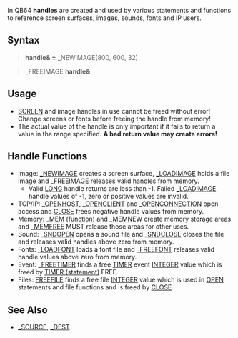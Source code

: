 In QB64 **handles** are created and used by various statements and functions to reference screen surfaces, images, sounds, fonts and IP users.

## Syntax

> **handle& =** _NEWIMAGE(800, 600, 32)

> _FREEIMAGE **handle&**

## Usage

* [SCREEN](SCREEN) and image handles in use cannot be freed without error! Change screens or fonts before freeing the handle from memory!
* The actual value of the handle is only important if it fails to return a value in the range specified. **A bad return value may create errors!**

## Handle Functions

* Image: [_NEWIMAGE](_NEWIMAGE) creates a screen surface, [_LOADIMAGE](_LOADIMAGE) holds a file image and  [_FREEIMAGE](_FREEIMAGE) releases valid handles from memory.
  - Valid [LONG](LONG) handle returns are less than -1. Failed [_LOADIMAGE](_LOADIMAGE) handle values of -1,  zero or positive values are invalid.
* TCP/IP: [_OPENHOST](_OPENHOST), [_OPENCLIENT](_OPENCLIENT) and [_OPENCONNECTION](_OPENCONNECTION) open access and [CLOSE](CLOSE) frees negative handle values from memory.
* Memory: [_MEM (function)](_MEM-(function)) and [_MEMNEW](_MEMNEW) create memory storage areas and [_MEMFREE](_MEMFREE) MUST release those areas for other uses.
* Sound: [_SNDOPEN](_SNDOPEN) opens a sound file and [_SNDCLOSE](_SNDCLOSE) closes the file and releases valid handles above zero from memory.
* Fonts: [_LOADFONT](_LOADFONT) loads a font file and [_FREEFONT](_FREEFONT) releases valid handle values above zero from memory.
* Event: [_FREETIMER](_FREETIMER) finds a free [TIMER](TIMER) event [INTEGER](INTEGER) value which is freed by [TIMER (statement)](TIMER-(statement)) FREE.
* Files: [FREEFILE](FREEFILE) finds a free file [INTEGER](INTEGER) value which is used in [OPEN](OPEN) statements and file functions and is freed by [CLOSE](CLOSE)

## See Also

* [_SOURCE](_SOURCE), [_DEST](_DEST)

